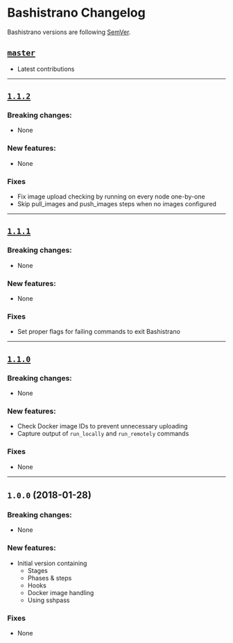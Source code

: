 # Bashistrano Changelog

Bashistrano versions are following [SemVer](http://semver.org).

## [`master`]

[`master`]: https://github.com/team-supercharge/bashistrano/compare/v1.1.2...HEAD

* Latest contributions

---

## [`1.1.2`]

[`1.1.2`]: https://github.com/team-supercharge/bashistrano/compare/v1.1.1...v1.1.2

### Breaking changes:

* None

### New features:

* None

### Fixes

* Fix image upload checking by running on every node one-by-one
* Skip pull_images and push_images steps when no images configured

---

## [`1.1.1`]

[`1.1.1`]: https://github.com/team-supercharge/bashistrano/compare/v1.1.0...v1.1.1

### Breaking changes:

* None

### New features:

* None

### Fixes

* Set proper flags for failing commands to exit Bashistrano

---

## [`1.1.0`]

[`1.1.0`]: https://github.com/team-supercharge/bashistrano/compare/v1.0.0...v1.1.0

### Breaking changes:

* None

### New features:

* Check Docker image IDs to prevent unnecessary uploading
* Capture output of `run_locally` and `run_remotely` commands

### Fixes

* None

---

## `1.0.0` (2018-01-28)

### Breaking changes:

* None

### New features:

* Initial version containing
  - Stages
  - Phases & steps
  - Hooks
  - Docker image handling
  - Using sshpass

### Fixes

* None
